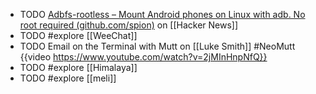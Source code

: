 - TODO [Adbfs-rootless – Mount Android phones on Linux with adb. No root required (github.com/spion)](https://news.ycombinator.com/item?id=41219080) on [[Hacker News]]
- TODO #explore [[WeeChat]]
- TODO Email on the Terminal with Mutt on [[Luke Smith]] #NeoMutt
  {{video https://www.youtube.com/watch?v=2jMInHnpNfQ}}
- TODO #explore [[Himalaya]]
- TODO #explore [[meli]]